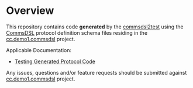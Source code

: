 # Overview
This repository contains code **generated** by the [commsdsl2test](https://github.com/commschamp/commsdsl)
using the [CommsDSL](https://github.com/commschamp/CommsDSL-Specification) protocol definition schema files
residing in the [cc.demo1.commsdsl](https://github.com/commschamp/cc.demo1.commsdsl) project.

Applicable Documentation:

- [Testing Generated Protocol Code](https://github.com/commschamp/commsdsl/blob/master/doc/TestingGeneratedProtocolCode.md)

Any issues, questions and/or feature requests
should be submitted against [cc.demo1.commsdsl](https://github.com/commschamp/cc.demo1.commsdsl) project.


